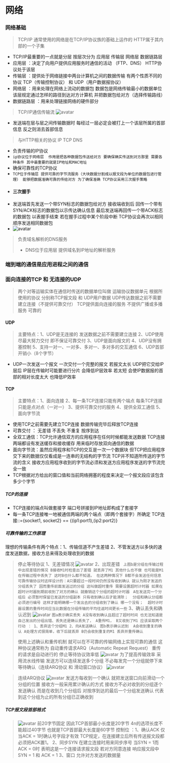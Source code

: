 # 网络

### 网络基础
> TCP/IP 通常使用的网络是在TCP/IP协议族的基础上运作的 HTTP属于其内部的一个子集
- TCP/IP最重要的一点就是分层 按层次分为 应用层 传输层 网络层  数据链路层
- 应用层 ：决定了向用户提供应用服务时通信的活动 （FTP、DNS） HTTP协议处于该层
- 传输层 ：提供处于网络链接中两台计算机之间的数据传输 有两个性质不同的协议 TCP（传输控制协议） 和 UDP（用户数据报协议）
- 网络层 ：用来处理在网络上流动的数据包 数据包是网络传输最小的数据单位 该层规定通过怎样的路径到达对方计算机 并把数据包给对方（选择传输路线）
- 数据链路层 ：用来处理链接网络的硬件部分

> TCP/IP通信传输流
> ![avatar](./img/通信传输流.png)
- 发送端在层与层之间传输数据时 每经过一层必定会被打上一个该层所属的首部信息 反之则消去首部信息
> 
> 与HTTP相关的协议 IP TCP DNS
- 负责传输的IP协议
- ``` ip协议位于网络层  作用是把各种数据包传送给对方 要确保确实传送到对方那里 需要各种条件 其中最重要的就是IP地址和MAC地址 ```
- 确保可靠性的TCP协议
- ``` TCP位于传输层 提供可靠的字节流服务（大块数据分割成以报文段为单位的数据包进行管理） 能够把数据准确可靠的传给对方 为了确保准确 TCP协议采用三次握手策略 ```
- #### 三次握手
- 发送端首先发送一个带SYN标志的数据包给对方 接收端收到后 回传一个带有SYN/ACK标志的数据包以示传达确认信息 最后发送端再回传一个带ACK标志的数据包 以表握手结束 若在握手过程中某个阶段中断 TCP协议会再次以相同顺序发送相同数据包
- ![avatar](./img/三次握手.png)

> 负责域名解析的DNS服务
> - DNS位于应用层 提供域名到IP地址的解析服务
> 
> 
### 端到端的通信是应用进程之间的通信


### 面向连接的TCP 和 无连接的UDP
> 两个对等运输实体在通信时传送的数据单位叫做 运输协议数据单元 根据所使用的协议 分别称TCP报文段 和 UDP用户数据
> UDP传达数据之前不需要建立连接（不提供可靠交付）
> TCP提供面向连接的服务 不提供广播或多播服务 可靠的

#### UDP
> 主要特点：1、UDP是无连接的 发送数据之前不需要建立连接 2、UDP使用尽最大努力交付 即不保证可靠交付 3、UDP是面向报文的 4、UDP没有拥塞控制 5、支持一对一、一对多、多对一、多对多的交互通信 6、UDP首部开销小（8个字节）
* UDP一次发送一个报文 一次交付一个完整的报文  若报文太长 UDP把它交给IP层后 IP层在传输时可能要进行分片 会降低IP层效率 若太短 会使IP数据报的首部的相对长度太大 也降低IP效率

#### TCP
> 主要特点：1、面向连接  2、每一条TCP连接只能有两个端点 每条TCP连接只能是点对点（一对一） 3、提供可靠交付的服务 4、提供全双工通信 5、面向字节流
* 使用TCP之前需要先建立TCP连接 数据传输完毕后释放TCP连接
* 可靠交付 ： 无差错 不丢失 不重复 按序到达
* 全双工通信：TCP允许通信双方的应用程序在任何时候都能发送数据 TCP连接两端都设有发送缓存和接收缓存 用来临时存放双向通信的数据
* 面向字节流：虽然应用程序和TCP的交互是一次一个数据块 但TCP把应用程序交下来的数据仅仅看成是一连串的无结构的字节流 TCP并不知道所传送的字节流的含义  接收方应用程序收到的字节流必须和发送方应用程序发送的字节流完全一致
* TCP根据对方给出的窗口值和当前网络拥塞的程度来决定一个报文段应该包含多少个字节

##### TCP的连接
- TCP连接的端点叫做套接字 端口号拼接到IP地址即构成了套接字
- 每一条TCP连接唯一地被通信两端的两个端点（即两个套接字）所确定  TCP连接::={socket1, socket2} == {(ip1:port1),(ip2:port2)}

##### 可靠传输的工作原理
理想的传输条件有两个特点：1、传输信道不产生差错 2、不管发送方以多快的速度发送数据，接收方总来得及处理收到的数据

> 停止等待协议
> 1、无差错情况
> ![avatar](./img/停止等待无差错.png)
> 2、出现差错
> ``` 上图b是分组在传输过程中出现差错的情况 B接收M1时检查出了差错 就丢弃了M1 其他什么也不做 也可能是M1在传输过程中丢失了 这时B也什么都不知道。 在这两种情况下 B都不会发送任何信息 可靠传输协议时这样设计的：A只要超过一段时间仍然没有收到确认 就认为刚才发送的分组丢失了 因而重传前面发送过的分组 这叫做超时重传 需要设置超时计时器 如果在超时计时器到期前收到了对方的确认 就撤销这个分组的超时计时器```
> ``` A在发送完一个分组后 必须暂时保留已发送的分组副本 只有收到确认后才能清除；  分组和确认分组都必须进行编号 这样才能明确哪一个发出去的分组收到了确认 哪一个没有；  超时计时器设置的重传时间应当比数据在分组传输的平均往返时间更长一些```
> 3、确认丢失和确认迟到
> ![avatar](./img/停止等待确认丢失和迟到.png)
> ```图a表示确实丢失 A没有收到确认且超过了超时时间 也无法知道是自己发出的分组出错、丢失还是确认丢失了， A重传M1， B又收到了M1 应该采取两个行动 ： 1、丢弃这个分组M1 2、向A发送确认```
> ``` 图b表示确认迟到  A会收到重复的确认 A处理方式很简单，收下后就丢弃 B仍会收到重复的M1 丢弃并重传确认```
> 
> 使用上述确认和重传机制 就可以在不可靠的传输网络上实现可靠的通信 这种协议通常称为 自动重传请求ARQ（Automatic Repeat Request）  重传的请求是自动进行的
> 停止等待协议效率低
> ![avatar](./img/停止等待效率.png)
> 为了提高传输效率 采用流水线传输  发送方可以连续发送多个分组 不必每发完一个分组就停下来等待确认（连续ARQ协议 和 滑动窗口协议）
> ![avatar](./img/流水线.png)

> 连续ARQ协议
> ![avatar](./img/连续ARQ.png)
> 发送方每收到一个确认 就把发送窗口向前滑动一个分组的位置  接收方一般采用累计确认的方式  接收方不必对收到的分组逐个发送确认 而是在收到几个分组后 对按序到达的最后一个分组发送确认 代表到这个分组为止的所有分组已正确收到 
> 
##### TCP报文段首部格式
> ![avatar](./img/TCP首部.png)
> 前20字节固定  因此TCP首部最小长度是20字节 4n的选项长度不能超过40字节 也就是TCP首部最大长度是60字节
> 控制位 ：1、确认ACK 仅当ACK = 1时确认号字段才有效  TCP规定，在连接建立后所有传送报文段都必须把ACK置1。  2、同步SYN 在建立连接时用来同步序号 当SYN = 1而ACK = 0时 表明这是一个连接请求报文段 若对方同意连接 响应报文段中SYN = 1 和 ACK = 1  3、窗口  允许对方发送的数据量
> 

